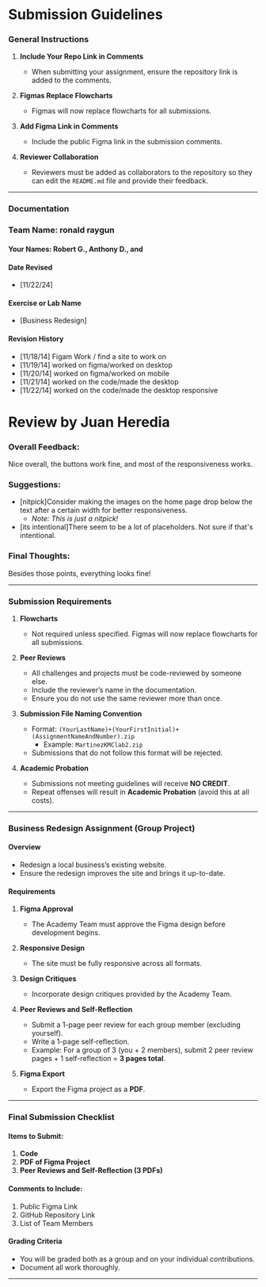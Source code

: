 # Submission Guidelines  

### General Instructions  
1. **Include Your Repo Link in Comments**  
   - When submitting your assignment, ensure the repository link is added to the comments.  

2. **Figmas Replace Flowcharts**  
   - Figmas will now replace flowcharts for all submissions.  

3. **Add Figma Link in Comments**  
   - Include the public Figma link in the submission comments.  

4. **Reviewer Collaboration**  
   - Reviewers must be added as collaborators to the repository so they can edit the `README.md` file and provide their feedback.  

---

### Documentation  

###  Team Name:  ronald raygun
#### Your Names:  Robert G., Anthony D., and 

#### Date Revised  
- [11/22/24]  

#### Exercise or Lab Name  
- [Business Redesign]  

#### Revision History  
- [11/18/14] Figam Work / find a site to work on 
- [11/19/14] worked on figma/worked on desktop
- [11/20/14] worked on figma/worked on mobile
- [11/21/14] worked on the code/made the desktop
- [11/22/14] worked on the code/made the desktop responsive 

# Review by Juan Heredia

### Overall Feedback:
Nice overall, the buttons work fine, and most of the responsiveness works.

### Suggestions:
- [nitpick]Consider making the images on the home page drop below the text after a certain width for better responsiveness.
  - *Note: This is just a nitpick!*
- [its intentional]There seem to be a lot of placeholders. Not sure if that's intentional.

### Final Thoughts:
Besides those points, everything looks fine!


---

### Submission Requirements  

1. **Flowcharts**  
   - Not required unless specified. Figmas will now replace flowcharts for all submissions.  

2. **Peer Reviews**  
   - All challenges and projects must be code-reviewed by someone else.  
   - Include the reviewer’s name in the documentation.  
   - Ensure you do not use the same reviewer more than once.  

3. **Submission File Naming Convention**  
   - Format: `(YourLastName)+(YourFirstInitial)+(AssignmentNameAndNumber).zip`  
     - Example: `MartinezKMClab2.zip`  
   - Submissions that do not follow this format will be rejected.  

4. **Academic Probation**  
   - Submissions not meeting guidelines will receive **NO CREDIT**.  
   - Repeat offenses will result in **Academic Probation** (avoid this at all costs).  

---

### Business Redesign Assignment (Group Project)  

#### Overview  
- Redesign a local business’s existing website.  
- Ensure the redesign improves the site and brings it up-to-date.  

#### Requirements  
1. **Figma Approval**  
   - The Academy Team must approve the Figma design before development begins.  

2. **Responsive Design**  
   - The site must be fully responsive across all formats.  

3. **Design Critiques**  
   - Incorporate design critiques provided by the Academy Team.  

4. **Peer Reviews and Self-Reflection**  
   - Submit a 1-page peer review for each group member (excluding yourself).  
   - Write a 1-page self-reflection.  
   - Example: For a group of 3 (you + 2 members), submit 2 peer review pages + 1 self-reflection = **3 pages total**.  

5. **Figma Export**  
   - Export the Figma project as a **PDF**.  

---

### Final Submission Checklist  

#### Items to Submit:  
1. **Code**  
2. **PDF of Figma Project**  
3. **Peer Reviews and Self-Reflection (3 PDFs)**  

#### Comments to Include:  
1. Public Figma Link  
2. GitHub Repository Link  
3. List of Team Members  

#### Grading Criteria  
- You will be graded both as a group and on your individual contributions.  
- Document all work thoroughly.  

---
